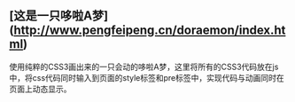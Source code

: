 [这是一只哆啦A梦] (http://www.pengfeipeng.cn/doraemon/index.html)
---
使用纯粹的CSS3画出来的一只会动的哆啦A梦，这里将所有的CSS3代码放在js中，将css代码同时输入到页面的style标签和pre标签中，实现代码与动画同时在页面上动态显示。
